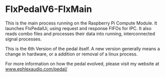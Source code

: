 # FlxPedalV6-FlxMain

This is the main process running on the Raspberry Pi Compute Module. It launches FlxPedalUi, using request and response FIFOs for IPC.  It also reads combo files and processes their data into running, interconnected signal processes.

This is the 6th Version of the pedal itself.  A new version generally means a change in hardware, or a addition or removal of a linux process.

For more information on how the pedal evolved, please visit my website at www.ephlexaudio.com/pedal/

